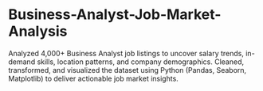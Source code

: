 # Business-Analyst-Job-Market-Analysis
Analyzed 4,000+ Business Analyst job listings to uncover salary trends, in-demand skills, location patterns, and company demographics. Cleaned, transformed, and visualized the dataset using Python (Pandas, Seaborn, Matplotlib) to deliver actionable job market insights.
